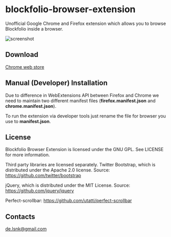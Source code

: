 # blockfolio-browser-extension
Unofficial Google Chrome and Firefox extension which allows you to browse Blockfolio inside a browser.

![screenshot](https://i.imgur.com/0IUuygu.png)

## Download
[Chrome web store](https://chrome.google.com/webstore/detail/blockfolio-chrome-extensi/enfaoeheompklbhoobagnmadoenifaac)

## Manual (Developer) Installation
Due to difference in WebExtensions API between Firefox and Chrome
we need to maintain two different manifest files
(__firefox.manifest.json__ and __chrome.manifest.json__).

To run the extension via developer tools just rename the file
for browser you use to __manifest.json__.


## License
Blockfolio Browser Extension is licensed under the GNU GPL.
See LICENSE for more information.

Third party libraries are licensed separately.
Twitter Bootstrap, which is distributed under the Apache 2.0 license.
Source: https://github.com/twitter/bootstrap

jQuery, which is distributed under the MIT License.
Source: https://github.com/jquery/jquery

Perfect-scrollbar: https://github.com/utatti/perfect-scrollbar

## Contacts
de.lsnk@gmail.com
